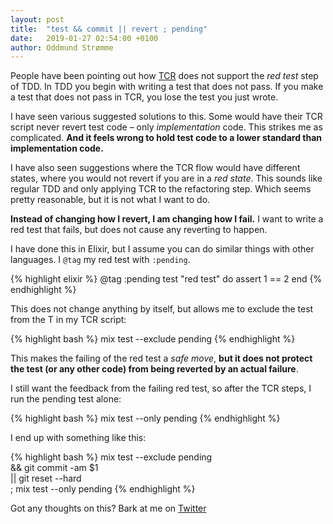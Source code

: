 ```yaml
---
layout: post
title:  "test && commit || revert ; pending"
date:   2019-01-27 02:54:00 +0100
author: Oddmund Strømme
---
```


People have been pointing out how [TCR][tcr] does not support the _red test_ step of TDD. In TDD you begin with writing a test that does not pass. If you make a test that does not pass in TCR, you lose the test you just wrote.

I have seen various suggested solutions to this. Some would have their TCR script never revert test code – only _implementation_ code. This strikes me as complicated.  **And it feels wrong to hold test code to a lower standard than implementation code.**

I have also seen suggestions where the TCR flow would have different states, where you would not revert if you are in a _red state_. This sounds like regular TDD and only applying TCR to the refactoring step. Which seems pretty reasonable, but it is not what I want to do.

**Instead of changing how I revert, I am changing how I fail.** I want to write a red test that fails, but does not cause any reverting to happen.

I have done this in Elixir, but I assume you can do similar things with other languages. I `@tag` my red test with `:pending`.

{% highlight elixir %}
@tag :pending
test "red test" do
  assert 1 == 2
end
{% endhighlight %}

This does not change anything by itself, but allows me to exclude the test from the T in my TCR script:

{% highlight bash %}
mix test --exclude pending
{% endhighlight %}

This makes the failing of the red test a _safe move_, **but it does not protect the test (or any other code) from being reverted by an actual failure**.

I still want the feedback from the failing red test, so after the TCR steps, I run the pending test alone:

{% highlight bash %}
mix test --only pending
{% endhighlight %}

I end up with something like this:

{% highlight bash %}
mix test --exclude pending \
&& git commit -am $1 \
|| git reset --hard \
; mix test --only pending
{% endhighlight %}

Got any thoughts on this? Bark at me on [Twitter](https://twitter.com/jraregris/status/1089361786132938757)

[tcr]: https://medium.com/@kentbeck_7670/test-commit-revert-870bbd756864